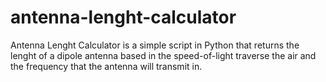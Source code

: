 # antenna-lenght-calculator
Antenna Lenght Calculator is a simple script in Python that returns the lenght of a dipole antenna based in the speed-of-light traverse the air and the frequency that the antenna will transmit in. 

